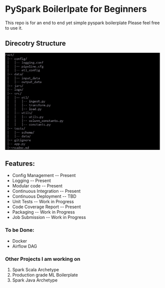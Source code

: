 # PySpark Boilerlpate for Beginners

This repo is for an end to end yet simple pyspark boilerplate 
Please feel free to use it. 


## Direcotry Structure

![img.png](dir_tree.png)



## Features:
- Config Management             -- Present
- Logging                       -- Present
- Modular code                  -- Present
- Continuous Integration        -- Present
- Continuous Deployment         -- TBD
- Unit Tests                    -- Work in Progress
- Code Coverage Report          -- Present
- Packaging                     -- Work in Progress
- Job Submission                -- Work in Progress

### To be Done:
- Docker
- Airflow DAG 


### Other Projects I am working on 
1. Spark Scala Archetype
2. Production grade ML Boilerplate
3. Spark Java Archetype